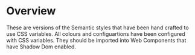 # Overview
These are versions of the Semantic styles that have been hand crafted to use CSS variables.
All colours and configuartions have been configured with CSS variables.
They should be imported into Web Components that have Shadow Dom enabled.